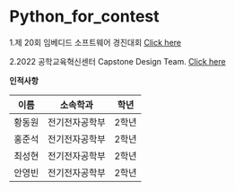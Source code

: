 # Python_for_contest
 1.제 20회 임베디드 소프트웨어 경진대회
 [Click here](https://www.eswcontest.or.kr/)

2.2022 공학교육혁신센터 Capstone Design Team.
[Click here](http://ceei.konkuk.ac.kr/noticeView.do?siteId=CEEI&boardSeq=1227&menuSeq=8579&seq=89438)

**인적사항**


이름|소속학과|학년
---|---|---
황동원|전기전자공학부|2학년
홍준석|전기전자공학부|2학년
최성현|전기전자공학부|2학년
안영빈|전기전자공학부|2학년

